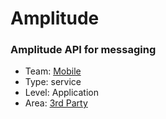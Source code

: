 # Amplitude
### Amplitude API for messaging
* Team: [Mobile](../teams/mobile.md)
* Type: service
* Level: Application
* Area: [3rd Party](../areas/3rd-party.png)
